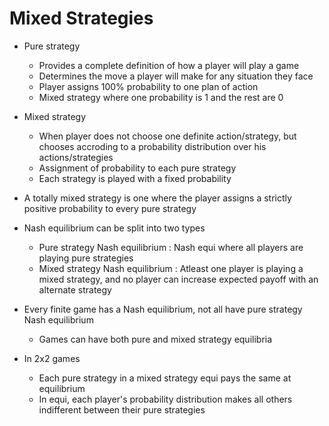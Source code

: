 # Mixed Strategies

- Pure strategy
  - Provides a complete definition of how a player will play a game
  - Determines the move a player will make for any situation they face
  - Player assigns 100% probability to one plan of action
  - Mixed strategy where one probability is 1 and the rest are 0

- Mixed strategy
  - When player does not choose one definite action/strategy, but chooses accroding to a probability distribution over his actions/strategies
  - Assignment of probability to each pure strategy
  - Each strategy is played with a fixed probability

- A totally mixed strategy is one where the player assigns a strictly positive probability to every pure strategy

- Nash equilibrium can be split into two types
  - Pure strategy Nash equilibrium : Nash equi where all players are playing pure strategies
  - Mixed strategy Nash equilibrium : Atleast one player is playing a mixed strategy, and no player can increase expected payoff with an alternate strategy

- Every finite game has a Nash equilibrium, not all have pure strategy Nash equilibrium
  - Games can have both pure and mixed strategy equilibria

- In 2x2 games
  - Each pure strategy in a mixed strategy equi pays the same at equilibrium
  - In equi, each player's probability distribution makes all others indifferent between their pure strategies